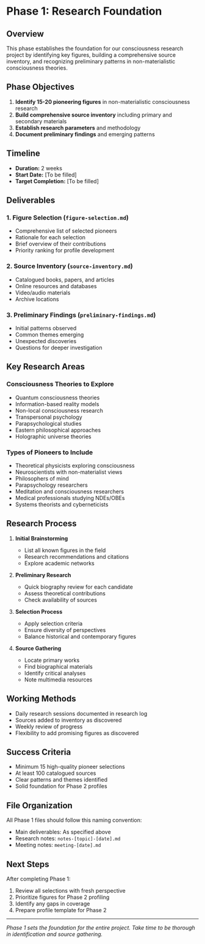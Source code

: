 # Phase 1: Research Foundation

## Overview

This phase establishes the foundation for our consciousness research project by identifying key figures, building a comprehensive source inventory, and recognizing preliminary patterns in non-materialistic consciousness theories.

## Phase Objectives

1. **Identify 15-20 pioneering figures** in non-materialistic consciousness research
2. **Build comprehensive source inventory** including primary and secondary materials
3. **Establish research parameters** and methodology
4. **Document preliminary findings** and emerging patterns

## Timeline

- **Duration:** 2 weeks
- **Start Date:** [To be filled]
- **Target Completion:** [To be filled]

## Deliverables

### 1. Figure Selection (`figure-selection.md`)
- Comprehensive list of selected pioneers
- Rationale for each selection
- Brief overview of their contributions
- Priority ranking for profile development

### 2. Source Inventory (`source-inventory.md`)
- Catalogued books, papers, and articles
- Online resources and databases
- Video/audio materials
- Archive locations

### 3. Preliminary Findings (`preliminary-findings.md`)
- Initial patterns observed
- Common themes emerging
- Unexpected discoveries
- Questions for deeper investigation

## Key Research Areas

### Consciousness Theories to Explore
- Quantum consciousness theories
- Information-based reality models
- Non-local consciousness research
- Transpersonal psychology
- Parapsychological studies
- Eastern philosophical approaches
- Holographic universe theories

### Types of Pioneers to Include
- Theoretical physicists exploring consciousness
- Neuroscientists with non-materialist views
- Philosophers of mind
- Parapsychology researchers
- Meditation and consciousness researchers
- Medical professionals studying NDEs/OBEs
- Systems theorists and cyberneticists

## Research Process

1. **Initial Brainstorming**
   - List all known figures in the field
   - Research recommendations and citations
   - Explore academic networks

2. **Preliminary Research**
   - Quick biography review for each candidate
   - Assess theoretical contributions
   - Check availability of sources

3. **Selection Process**
   - Apply selection criteria
   - Ensure diversity of perspectives
   - Balance historical and contemporary figures

4. **Source Gathering**
   - Locate primary works
   - Find biographical materials
   - Identify critical analyses
   - Note multimedia resources

## Working Methods

- Daily research sessions documented in research log
- Sources added to inventory as discovered
- Weekly review of progress
- Flexibility to add promising figures as discovered

## Success Criteria

- Minimum 15 high-quality pioneer selections
- At least 100 catalogued sources
- Clear patterns and themes identified
- Solid foundation for Phase 2 profiles

## File Organization

All Phase 1 files should follow this naming convention:
- Main deliverables: As specified above
- Research notes: `notes-[topic]-[date].md`
- Meeting notes: `meeting-[date].md`

## Next Steps

After completing Phase 1:
1. Review all selections with fresh perspective
2. Prioritize figures for Phase 2 profiling
3. Identify any gaps in coverage
4. Prepare profile template for Phase 2

---

*Phase 1 sets the foundation for the entire project. Take time to be thorough in identification and source gathering.*